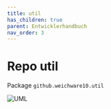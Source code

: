 ```yaml
---
title: util
has_children: true
parent: Entwicklerhandbuch
nav_order: 3
---
```

# Repo util
Package `github.weichware10.util`

![UML](https://raw.githubusercontent.com/weichware10/dokumente/main/uml-class/util/github.weichware10.util.svg)

